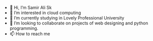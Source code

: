 - 👋 Hi, I’m Samir Ali Sk
- 👀 I’m interested in cloud computing
- 🌱 I’m currently studying in Lovely Professional University
- 💞️ I’m looking to collaborate on projects of web designing and python programming.
- 📫 How to reach me 

<!---
Xamir07/Xamir07 is a ✨ special ✨ repository because its `README.md` (this file) appears on your GitHub profile.
You can click the Preview link to take a look at your changes.
--->
